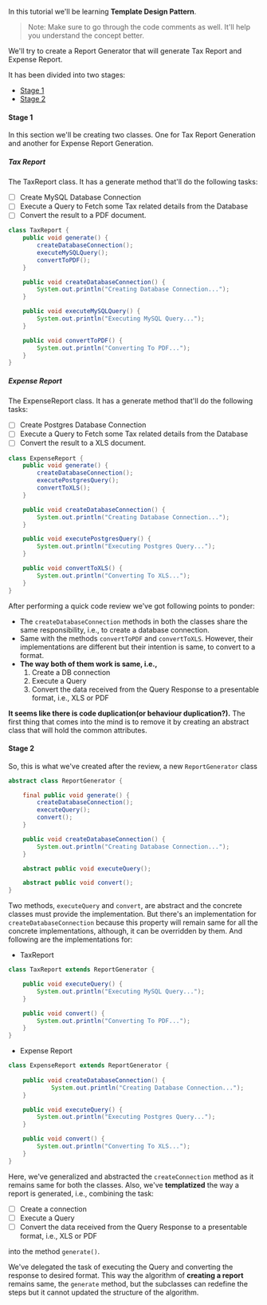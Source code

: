 In this tutorial we'll be learning **Template Design Pattern**.

> Note: Make sure to go through the code comments as well. It'll help you understand the concept better.


We'll try to create a Report Generator that will generate Tax Report and Expense Report.

It has been divided into two stages:

- [Stage 1](#stage1)
- [Stage 2](#stage2)

#### Stage 1

In this section we'll be creating two classes. One for Tax Report Generation and another for Expense Report
Generation.
##### Tax Report

The TaxReport class. It has a generate method that'll do the following tasks:
- [ ] Create MySQL Database Connection
- [ ] Execute a Query to Fetch some Tax related details from the Database
- [ ] Convert the result to a PDF document.
```java
class TaxReport {
    public void generate() {
        createDatabaseConnection();
        executeMySQLQuery();
        convertToPDF();
    }

    public void createDatabaseConnection() {
        System.out.println("Creating Database Connection...");
    }

    public void executeMySQLQuery() {
        System.out.println("Executing MySQL Query...");
    }

    public void convertToPDF() {
        System.out.println("Converting To PDF...");
    }
}
```

##### Expense Report

The ExpenseReport class. It has a generate method that'll do the following tasks:
- [ ] Create Postgres Database Connection
- [ ] Execute a Query to Fetch some Tax related details from the Database
- [ ] Convert the result to a XLS document.
```java
class ExpenseReport {
    public void generate() {
        createDatabaseConnection();
        executePostgresQuery();
        convertToXLS();
    }

    public void createDatabaseConnection() {
        System.out.println("Creating Database Connection...");
    }

    public void executePostgresQuery() {
        System.out.println("Executing Postgres Query...");
    }

    public void convertToXLS() {
        System.out.println("Converting To XLS...");
    }
}
```
After performing a quick code review we've got following points to ponder:
- The `createDatabaseConnection` methods in both the classes share the same responsibility, i.e., to create a database 
connection.
- Same with the methods `convertToPDF` and `convertToXLS`. However, their implementations are different but their 
  intention is same, to convert to a format.
- **The way both of them work is same, i.e.,**
    1. Create a DB connection
    2. Execute a Query
    3. Convert the data received from the Query Response to a presentable format, i.e., XLS or PDF

**It seems like there is code duplication(or behaviour duplication?).**
The first thing that comes into the mind is to remove it by creating an abstract class that will hold the common 
attributes.

#### Stage 2

So, this is what we've created after the review, a new `ReportGenerator` class
```java
abstract class ReportGenerator {

    final public void generate() {
        createDatabaseConnection();
        executeQuery();
        convert();
    }

    public void createDatabaseConnection() {
        System.out.println("Creating Database Connection...");
    }

    abstract public void executeQuery();

    abstract public void convert();
}
```
Two methods, `executeQuery` and `convert`, are abstract and the concrete classes must provide the implementation.
But there's an implementation for `createDatabaseConnection` because this property will remain same for all the concrete
implementations, although, it can be overridden by them.
And following are the implementations for:
- TaxReport
```java
class TaxReport extends ReportGenerator {

    public void executeQuery() {
        System.out.println("Executing MySQL Query...");
    }

    public void convert() {
        System.out.println("Converting To PDF...");
    }
}
```
- Expense Report
```java
class ExpenseReport extends ReportGenerator {
    
    public void createDatabaseConnection() {
            System.out.println("Creating Database Connection...");
    }

    public void executeQuery() {
        System.out.println("Executing Postgres Query...");
    }

    public void convert() {
        System.out.println("Converting To XLS...");
    }
}
```

Here, we've generalized and abstracted the `createConnection` method as it remains same for both the classes.
Also, we've **templatized** the way a report is generated, i.e., combining the task: 
- [ ] Create a connection
- [ ] Execute a Query
- [ ] Convert the data received from the Query Response to a presentable format, i.e., XLS or PDF

into the method `generate()`.

We've delegated the task of executing the Query and converting the response to desired format.
This way the algorithm of **creating a report**  remains same, the `generate` method, but the subclasses can redefine the
steps but it cannot updated the structure of the algorithm.

